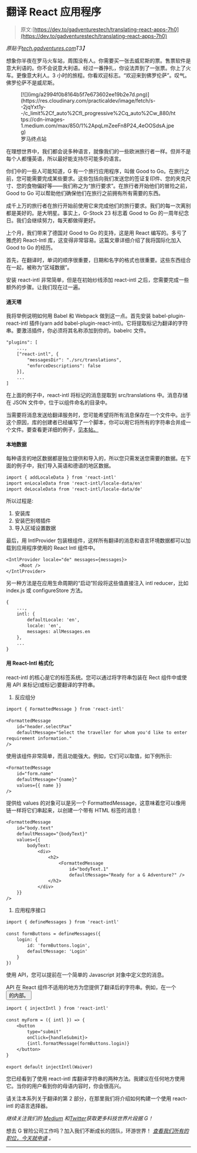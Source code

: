 # 翻译 React 应用程序

> 原文:[https://dev.to/gadventurestech/translating-react-apps-7h0](https://dev.to/gadventurestech/translating-react-apps-7h0)

*原贴于[tech.gadventures.com](https://tech.gadventures.com/translating-react-apps-99dede52d924)T3】*

想象你半夜在罗马火车站，周围没有人。你需要买一张去威尼斯的票。售票软件是意大利语的。你不会说意大利语。经过一番挣扎，你设法弄到了一张票。你上了火车。更像意大利人。3 小时的旅程。你看欢迎标志。“欢迎来到佛罗伦萨”。叹气。佛罗伦萨不是威尼斯。

<figure>[![](img/a2994f0b8164b5f7e673602ee19b2e7d.png)](https://res.cloudinary.com/practicaldev/image/fetch/s--2jqYxt1y--/c_limit%2Cf_auto%2Cfl_progressive%2Cq_auto%2Cw_880/https://cdn-images-1.medium.com/max/850/1%2ApqLmZeeFn8P24_4eOOSdsA.jpeg) 

<figcaption>罗马终点站</figcaption>

</figure>

在理想世界中，我们都会说多种语言，就像我们的一些欧洲旅行者一样。但并不是每个人都懂英语，所以最好能支持尽可能多的语言。

你们中的一些人可能知道，G 有一个旅行应用程序，叫做 Good to Go。在旅行之前，您可能需要完成某些要求。这些包括向我们发送您的签证复印件、您的夹克尺寸、您的食物偏好等——我们称之为“旅行要求”。在旅行者开始他们的冒险之前，Good to Go 可以帮助他们确保他们在旅行之前拥有所有需要的东西。

成千上万的旅行者在旅行开始前使用它来完成他们的旅行要求。我们的每一次离别都是美好的。是大明星。事实上，G-Stock 23 标志着 Good to Go 的一周年纪念日。我们会继续努力，每天都做得更好。

上个月，我们带来了德国对 Good to Go 的支持，这是用 React 编写的。多亏了雅虎的 React-Intl 库，这变得非常容易。这篇文章详细介绍了我将国际化加入 Good to Go 的经历。

首先，在翻译时，单词的顺序很重要，日期和名字的格式也很重要。这些东西组合在一起，被称为“区域数据”。

安装 react-intl 非常简单，但是在初始纱线添加 react-intl 之后，您需要完成一些额外的步骤。让我们现在过一遍。

#### 通天塔

我将举例说明如何用 Babel 和 Webpack 做到这一点。首先安装 babel-plugin-react-intl 插件(yarn add babel-plugin-react-intl)。它将提取标记为翻译的字符串。要激活插件，你必须将其名称添加到你的。babelrc 文件。

```
"plugins": [
    ...,
    ["react-intl", {
        "messagesDir": "./src/translations",
        "enforceDescriptions": false
    }],
    ...
] 
```

在上面的例子中，react-intl 将标记的消息提取到 src/translations 中。消息存储在 JSON 文件中，位于以组件命名的目录中。

当需要将消息发送给翻译服务时，您可能希望将所有消息保存在一个文件中。出于这个原因，库的创建者已经编写了一个脚本，你可以用它将所有的字符串合并成一个文件。要查看更详细的例子，[见本帖。](https://medium.freecodecamp.org/internationalization-in-react-7264738274a0)

#### 本地数据

每种语言的地区数据都是独立提供和导入的，所以您只需发送您需要的数据。在下面的例子中，我们导入英语和德语的地区数据。

```
import { addLocaleData } from 'react-intl'
import enLocaleData from 'react-intl/locale-data/en'
import deLocaleData from 'react-intl/locale-data/de' 
```

所以过程是:

1.  安装库
2.  安装巴别塔插件
3.  导入区域设置数据

最后，用 IntlProvider 包装根组件，这样所有翻译的消息和语言环境数据都可以加载到应用程序使用的 React Intl 组件中。

```
<IntlProvider locale="de" messages={messages}>
     <Root />
</IntlProvider> 
```

另一种方法是在应用生命周期的“启动”阶段将这些值直接注入 intl reducer，比如 index.js 或 configureStore 方法。

```
{
    ...,
    intl: {
        defaultLocale: 'en',
        locale: 'en',
        messages: allMessages.en
    },
    ...
} 
```

#### 用 React-Intl 格式化

react-intl 的核心是它的标签系统。您可以通过将字符串包装在 Rect 组件中或使用 API 来标记(或标记)要翻译的字符串。

1.  反应组分

```
import { FormattedMessage } from 'react-intl'

<FormattedMessage
    id="header.selectPax"
    defaultMessage="Select the traveller for whom you'd like to enter requirement information." 
/> 
```

使用该组件非常简单，而且功能强大。例如，它们可以取值，如下例所示:

```
<FormattedMessage
    id="form.name"
    defaultMessage="{name}"
    values={{ name }} 
/> 
```

提供给 values 的对象可以是另一个 FormattedMessage，这意味着您可以像用链一样将它们串起来，以创建一个带有 HTML 标签的消息！

```
<FormattedMessage
    id="body.text"
    defaultMessage="{bodyText}"
    values={{
        bodyText:
            <div>
                <h2>
                    <FormattedMessage 
                        id="bodyText.1"
                        defaultMessage="Ready for a G Adventure?" />
                </h2>
            </div>
    }} 
/> 
```

1.  应用程序接口

```
import { defineMessages } from 'react-intl'

const formButtons = defineMessages({
    login: {
        id: 'formButtons.login',
        defaultMessage: 'Login'
    }
}) 
```

使用 API，您可以提前在一个简单的 Javascript 对象中定义您的消息。

API 在 React 组件不适用的地方为您提供了翻译后的字符串。例如，在一个<button>的内部。</button> 

```
import { injectIntl } from 'react-intl'

const myForm = ({ intl }) => {
    <button
        type="submit"
        onClick={handleSubmit}>
        {intl.formatMessage(formButtons.login)}
    </button>
}

export default injectIntl(Waiver) 
```

您已经看到了使用 react-intl 库翻译字符串的两种方法。我建议在任何地方使用它。当你的用户看到你的母语内容时，你会很高兴。

请关注本系列关于翻译的第 2 部分，在那里我们将介绍如何构建一个使用 react-intl 的语言选择器。

*继续关注我们的* [*Medium*](https://tech.gadventures.com/) *和*[*Twitter*](https://twitter.com/gadventurestech)*获取更多科技世界片段据 G！*

想去 G 冒险公司工作吗？加入我们不断成长的团队，环游世界！ [*查看我们所有的职位，今天就申请*](https://gadventures.com/careers) *。*

* * *